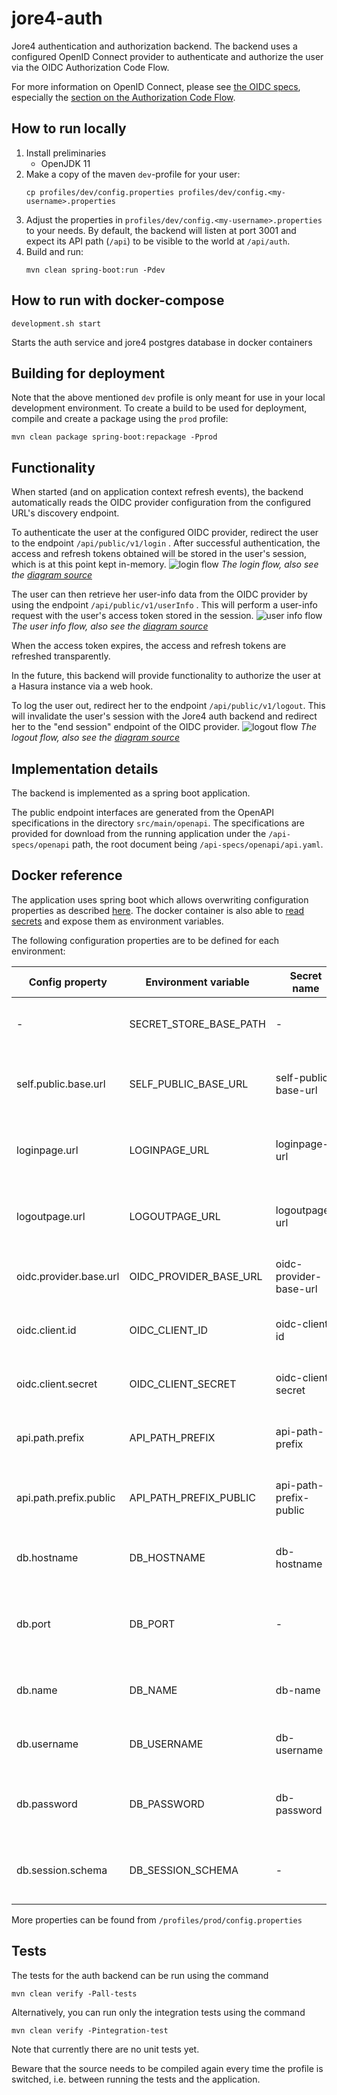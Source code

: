# jore4-auth

Jore4 authentication and authorization backend. The backend uses a configured OpenID Connect provider to authenticate
and authorize the user via the OIDC Authorization Code Flow.

For more information on OpenID Connect, please see
[the OIDC specs](https://openid.net/specs/openid-connect-core-1_0.html), especially the
[section on the Authorization Code Flow](https://openid.net/specs/openid-connect-core-1_0.html#CodeFlowAuth).

## How to run locally

1. Install preliminaries
    - OpenJDK 11
1. Make a copy of the maven `dev`-profile for your user:
    ```
    cp profiles/dev/config.properties profiles/dev/config.<my-username>.properties
    ```
1. Adjust the properties in `profiles/dev/config.<my-username>.properties` to your needs. By default, the backend
   will listen at port 3001 and expect its API path (`/api`) to be visible to the world at `/api/auth`.
1. Build and run:
    ```
    mvn clean spring-boot:run -Pdev
    ```
   
## How to run with docker-compose

```
development.sh start
```

Starts the auth service and jore4 postgres database in docker containers

## Building for deployment

Note that the above mentioned `dev` profile is only meant for use in your local development environment. To create a
build to be used for deployment, compile and create a package using the `prod` profile:
```
mvn clean package spring-boot:repackage -Pprod
```

## Functionality

When started (and on application context refresh events), the backend automatically reads the OIDC provider
configuration from the configured URL's discovery endpoint.

To authenticate the user at the configured OIDC provider, redirect the user to the endpoint
`/api/public/v1/login` . After successful authentication, the access and refresh tokens obtained will be
stored in the user's session, which is at this point kept in-memory.
![login flow](https://github.com/HSLdevcom/jore4/blob/main/wiki/images/auth-login.png?raw=true)
*The login flow, also see the
[diagram source](https://github.com/HSLdevcom/jore4/blob/main/wiki/images/auth-login.puml)*

The user can then retrieve her user-info data from the OIDC provider by using the endpoint
`/api/public/v1/userInfo` . This will perform a user-info request with the user's access token stored in the session.
![user info flow](https://github.com/HSLdevcom/jore4/blob/main/wiki/images/auth-userinfo.png?raw=true)
*The user info flow, also see the
[diagram source](https://github.com/HSLdevcom/jore4/blob/main/wiki/images/auth-userinfo.puml)*

When the access token expires, the access and refresh tokens are refreshed transparently.

In the future, this backend will provide functionality to authorize the user at a Hasura instance via a web
hook.

To log the user out, redirect her to the endpoint `/api/public/v1/logout`. This will invalidate the user's session with
the Jore4 auth backend and redirect her to the "end session" endpoint of the OIDC provider.
![logout flow](https://github.com/HSLdevcom/jore4/blob/main/wiki/images/auth-logout.png?raw=true)
*The logout flow, also see the
[diagram source](https://github.com/HSLdevcom/jore4/blob/main/wiki/images/auth-logout.puml)*

## Implementation details

The backend is implemented as a spring boot application.

The public endpoint interfaces are generated from the OpenAPI specifications in the directory `src/main/openapi`. The
specifications are provided for download from the running application under the `/api-specs/openapi` path, the root
document being `/api-specs/openapi/api.yaml`.

## Docker reference

The application uses spring boot which allows overwriting configuration properties as described
[here](https://docs.spring.io/spring-boot/docs/current/reference/html/features.html#features.external-config.typesafe-configuration-properties.relaxed-binding.environment-variables).
The docker container is also able to
[read secrets](https://github.com/HSLdevcom/jore4-tools#read-secretssh) and expose
them as environment variables.

The following configuration properties are to be defined for each environment:

| Config property            | Environment variable       | Secret name                | Example                 | Description                                           |
| ----------------------     | -------------------------- | -------------------------- | ----------------------- | ----------------------------------------------------- |
| -                          | SECRET_STORE_BASE_PATH     | -                          | /run/secrets            | Directory containing the docker secrets               |
| self.public.base.url       | SELF_PUBLIC_BASE_URL       | self-public-base-url       | https://jore.hsl.fi     | Jore4 auth base URL as the world sees it              |
| loginpage.url              | LOGINPAGE_URL              | loginpage-url              | https://jore.hsl.fi     | The full URL to which to return after login           |
| logoutpage.url             | LOGOUTPAGE_URL             | logoutpage-url             | https://jore.hsl.fi     | The full URL to which to return after logout          |
| oidc.provider.base.url     | OIDC_PROVIDER_BASE_URL     | oidc-provider-base-url     | https://id.hsl.fi       | The base URL of the OIDC provider                     |
| oidc.client.id             | OIDC_CLIENT_ID             | oidc-client-id             | ***                     | The client id from the OIDC provider                  |
| oidc.client.secret         | OIDC_CLIENT_SECRET         | oidc-client-secret         | ***                     | The client secret from the OIDC provider              |
| api.path.prefix            | API_PATH_PREFIX            | api-path-prefix            | /api                    | Base URL of the API within the container              |
| api.path.prefix.public     | API_PATH_PREFIX_PUBLIC     | api-path-prefix-public     | /api/auth               | Exposed base URL for API (e.g. from browser)          |
| db.hostname                | DB_HOSTNAME                | db-hostname                | postgres-host.com       | Persistent session database host name                 |
| db.port                    | DB_PORT                    | -                          | 5432                    | Persistent session database host port (default 5432)  |
| db.name                    | DB_NAME                    | db-name                    | jore4                   | Persistent session database name                      |
| db.username                | DB_USERNAME                | db-username                | auth_user               | Persistent session database user name                 |
| db.password                | DB_PASSWORD                | db-password                | ***                     | Persistent session database user password             |
| db.session.schema          | DB_SESSION_SCHEMA          | -                          | auth_session            | Persistent session database schema to use             |

More properties can be found from `/profiles/prod/config.properties`

## Tests

The tests for the auth backend can be run using the command
```
mvn clean verify -Pall-tests
```

Alternatively, you can run only the integration tests using the command
```
mvn clean verify -Pintegration-test
```

Note that currently there are no unit tests yet.

Beware that the source needs to be compiled again every time the profile is switched, i.e. between running the tests
and the application.
